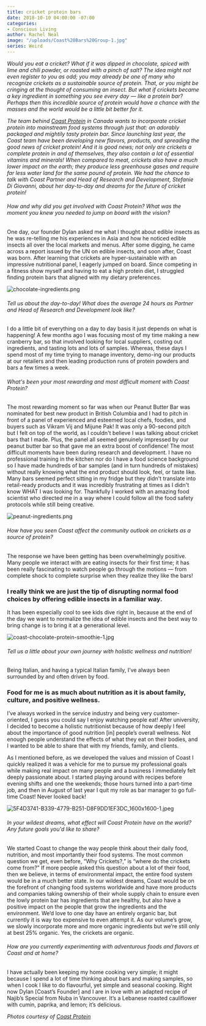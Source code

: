 ```yaml
---
title: cricket protein bars
date: 2018-10-10 04:00:00 -07:00
categories:
- Conscious Living
author: Rachel Neal
image: "/uploads/Coast%20Bars%20Group-1.jpg"
series: Weird
---
```


_Would you eat a cricket? What if it was dipped in chocolate, spiced with lime and chili powder, or roasted with a pinch of salt? The idea might not even register to you as odd; you may already be one of many who recognize crickets as a sustainable source of protein. That, or you might be cringing at the thought of consuming an insect. But what if crickets became a key ingredient in something you see every day — like a protein bar? Perhaps then this incredible source of protein would have a chance with the masses and the world would be a little bit better for it._

_The team behind [Coast Protein](https://www.coastprotein.com/) in Canada wants to incorporate cricket protein into mainstream food systems through just that: an adorably packaged and mightily tasty protein bar. Since launching last year, the Coast team have been developing new flavors, products, and spreading the good news of cricket protein! And it is good news; not only are crickets a complete protein in and of themselves, they also contain a lot of essential vitamins and minerals! When compared to meat, crickets also have a much lower impact on the earth; they produce less greenhouse gases and require far less water land for the same pound of protein. We had the chance to talk with Coast Partner and Head of Research and Development, Stefanie Di Giovanni, about her day-to-day and dreams for the future of cricket protein!_ 

###### How and why did you get involved with Coast Protein? What was the moment you knew you needed to jump on board with the vision?

One day, our founder Dylan asked me what I thought about edible insects as he was re-telling me his experiences in Asia and how he noticed edible insects all over the local markets and menus. After some digging, he came across a report issued by the UN on edible insects, and soon after, Coast was born. After learning that crickets are hyper-sustainable with an impressive nutritional panel, I eagerly jumped on board. Since competing in a fitness show myself and having to eat a high protein diet, I struggled finding protein bars that aligned with my dietary preferences.

![chocolate-ingredients.png](/uploads/chocolate-ingredients.png)

###### Tell us about the day-to-day! What does the average 24 hours as Partner and Head of Research and Development look like?

I do a little bit of everything on a day to day basis it just depends on what is happening! A few months ago I was focusing most of my time making a new cranberry bar, so that involved looking for local suppliers, costing out ingredients, and tasting lots and lots of samples. Whereas, these days I spend most of my time trying to manage inventory, demo-ing our products at our retailers and then leading production runs of protein powders and bars a few times a week.

###### What's been your most rewarding and most difficult moment with Coast Protein?

The most rewarding moment so far was when our Peanut Butter Bar was nominated for best new product in British Columbia and I had to pitch in front of a panel of experienced and esteemed local chefs, foodies, and buyers such as Vikram Vij and Mijune Pak! It was only a 90-second pitch but I felt on top of the world, as I couldn't believe I was talking about cricket bars that I made. Plus, the panel all seemed genuinely impressed by our peanut butter bar so that gave me an extra boost of confidence! The most difficult moments have been during research and development. I have no professional training in the kitchen nor do I have a food science background so I have made hundreds of bar samples (and in turn hundreds of mistakes) without really knowing what the end product should look, feel, or taste like. Many bars seemed perfect sitting in my fridge but they didn't translate into retail-ready products and it was incredibly frustrating at times as I didn't know WHAT I was looking for. Thankfully I worked with an amazing food scientist who directed me in a way where I could follow all the food safety protocols while still being creative.

![peanut-ingredients.png](/uploads/peanut-ingredients.png)

###### How have you seen Coast affect the community outlook on crickets as a source of protein?

The response we have been getting has been overwhelmingly positive. Many people we interact with are eating insects for their first time; it has been really fascinating to watch people go through the motions — from complete shock to complete surprise when they realize they like the bars! 

### I really think we are just the tip of disrupting normal food choices by offering edible insects in a familiar way. 

It has been especially cool to see kids dive right in, because at the end of the day we want to normalize the idea of edible insects and the best way to bring change is to bring it at a generational level.

![coast-chocolate-protein-smoothie-1.jpg](/uploads/coast-chocolate-protein-smoothie-1.jpg)

###### Tell us a little about your own journey with holistic wellness and nutrition!

Being Italian, and having a typical Italian family, I’ve always been surrounded by and often driven by food. 

### Food for me is as much about nutrition as it is about family, culture, and positive wellness. 

I’ve always worked in the service industry and being very customer-oriented, I guess you could say I enjoy watching people eat! After university, I decided to become a holistic nutritionist because of how deeply I feel about the importance of good nutrition [in] people’s overall wellness. Not enough people understand the effects of what they eat on their bodies, and I wanted to be able to share that with my friends, family, and clients. 

As I mentioned before, as we developed the values and mission of Coast I quickly realized it was a vehicle for me to pursue my professional goals while making real impact on many people and a business I immediately felt deeply passionate about. I started playing around with recipes before evening shifts and one the weekends; those hours turned into a part-time job, and then in August of last year I quit my role as bar manager to go full-time Coast! Never looked back!

![5F4D3741-B339-4779-B251-D8F9DD1EF3DC_1600x1600-1.jpeg](/uploads/5F4D3741-B339-4779-B251-D8F9DD1EF3DC_1600x1600-1.jpeg)

###### In your wildest dreams, what effect will Coast Protein have on the world? Any future goals you'd like to share?

We started Coast to change the way people think about their daily food, nutrition, and most importantly their food systems. The most common question we get, even before, “Why Crickets?,” is “where do the crickets come from?” If more people asked this question about a lot of their food, then we believe, in terms of environmental impact, the entire food system would be in a much better state. In our wildest dreams, Coast would be on the forefront of changing food systems worldwide and have more products and companies taking ownership of their whole supply chain to ensure even the lowly protein bar has ingredients that are healthy, but also have a positive impact on the people that grow the ingredients and the environment.  We’d love to one day have an entirely organic bar, but currently it is way too expensive to even attempt it. As our volume’s grow, we slowly incorporate more and more organic ingredients but we’re still only at best 25% organic. Yes, the crickets are organic.

###### How are you currently experimenting with adventurous foods and flavors at Coast and at home?

I have actually been keeping my home cooking very simple; it might because I spend a lot of time thinking about bars and making samples, so when I cook I like to do flavourful, yet simple and seasonal cooking. Right now Dylan [Coast’s Founder] and I are in love with an adapted recipe of Najib’s Special from Nuba in Vancouver. It’s a Lebanese roasted cauliflower with cumin, paprika, and lemon; it’s delicious. 

_Photos courtesy of [Coast Protein](https://www.coastprotein.com/)_